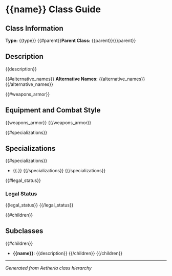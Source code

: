 # {{name}} Class Guide

## Class Information
**Type:** {{type}}
{{#parent}}**Parent Class:** {{parent}}{{/parent}}

## Description
{{description}}

{{#alternative_names}}
**Alternative Names:** {{alternative_names}}
{{/alternative_names}}

{{#weapons_armor}}
## Equipment and Combat Style
{{weapons_armor}}
{{/weapons_armor}}

{{#specializations}}
## Specializations
{{#specializations}}
- {{.}}
{{/specializations}}
{{/specializations}}

{{#legal_status}}
### Legal Status
{{legal_status}}
{{/legal_status}}

{{#children}}
## Subclasses
{{#children}}
- **{{name}}**: {{description}}
{{/children}}
{{/children}}

---
*Generated from Aetheria class hierarchy*
